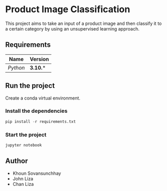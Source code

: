 # Product Image Classification

This project aims to take an input of a product image and then classify it to a certain category by using an unsupervised learning approach.

## Requirements

| Name | Version |
|-|-|
| *Python* | **3.10.*** |

## Run the project

Create a conda virtual environment.

### Install the dependencies

```py
pip install -r requirements.txt
```

### Start the project

```py
jupyter notebook
```

## Author

- Khoun Sovansunchhay
- John Liza
- Chan Liza
